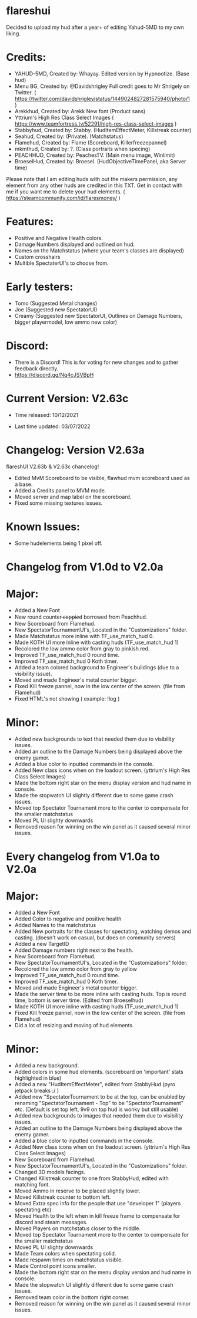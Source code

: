# flareshui
Decided to upload my hud after a year+ of editing Yahud-5MD to my own liking.


# Credits:
+ YAHUD-5MD,  Created by: Whayay.          Edited version by Hypnootize. (Base hud)
+ Menu BG,    Created by: @Davidshrigley   Full credit goes to Mr Shrigely on Twitter. ( https://twitter.com/davidshrigley/status/1449024827281575940/photo/1 )
+ Arekkhud,   Created by: Arekk            New font (Product sans)
+ Yttrium's High Res Class Select Images   ( https://www.teamfortress.tv/52291/high-res-class-select-images )
+ Stabbyhud,  Created by: Stabby.          (HudItemEffectMeter, Killstreak counter)
+ Seahud,     Created by: (Private).       (Matchstatus)
+ Flamehud,   Created by: Flame            (Scoreboard, Killerfreezepannel)
+ mkmthud,    Created by: ?.               (Class portraits when specing)
+ PEACHHUD,   Created by: PeachesTV.       (Main menu image, Winlimit)
+ BroeselHud, Created by: Broesel.         (HudObjectiveTimePanel, aka Server time)

Please note that I am editing huds with out the makers permission, 
any element from any other huds are credited in this TXT. 
Get in contact with me if you want me to delete your hud elements.
( https://steamcommunity.com/id/flaresmoney/ )

# Features:
+ Positive and Negative Health colors.
+ Damage Numbers displayed and outlined on hud.
+ Names on the Matchstatus (where your team's classes are displayed)
+ Custom crosshairs
+ Multible SpectaterUI's to choose from.




# Early testers:
+ Tomo        (Suggested Metal changes)
+ Joe         (Suggested new SpectatorUI)
+ Creamy      (Suggested new SpectatorUI, Outlines on Damage Numbers, bigger playermodel, low ammo new color)


# Discord:
+ There is a Discord! This is for voting for new changes and to gather feedback directly.
+ https://discord.gg/Nq4cJSVBpH


# Current Version: V2.63c
+ Time released:     10/12/2021

+ Last time updated: 03/07/2022

# Changelog: Version V2.63a 

flareshUI V2.63b & V2.63c chancelog!

+ Edited MvM Scoreboard to be visible, flawhud mvm scoreboard used as a base.
+ Added a Credits panel to MVM mode.
+ Moved server and map label on the scoreboard.
+ Fixed some missing textures issues.



# Known Issues:
+ Some hudelements being 1 pixel off.

# Changelog from V1.0d to V2.0a 

# Major:
+ Added a New Font
+ New round counter ̶c̶o̶p̶p̶i̶e̶d borrowed from Peachhud.
+ New Scoreboard from Flamehud.
+ New SpectatorTournamentUI's, Located in the "Customizations" folder.
+ Made Matchstatus more inline with TF_use_match_hud 0.
+ Made KOTH UI more inline with casting huds (TF_use_match_hud 1)
+ Recolored the low ammo color from gray to pinkish red.
+ Improved TF_use_match_hud 0 round time.
+ Improved TF_use_match_hud 0 Koth timer.
+ Added a team colored background to Engineer's buildings (due to a visibility issue).
+ Moved and made Engineer's metal counter bigger.
+ Fixed Kill freeze pannel, now in the low center of the screen. (file from Flamehud)
+ Fixed HTML's not showing ( example: !log )

# Minor:
+ Added new backgrounds to text that needed them due to visibility issues.
+ Added an outline to the Damage Numbers being displayed above the enemy gamer.
+ Added a blue color to inputted commands in the console.
+ Added New class icons when on the loadout screen. (yttrium's High Res Class Select Images)
+ Made the bottom right star on the menu display version and hud name in console.
+ Made  the stopwatch UI slightly different due to some game crash issues.
+ Moved top Spectator Tournament more to the center to compensate for the smaller matchstatus
+ Moved PL UI slighty downwards
+ Removed reason for winning on the win panel as it caused several minor issues.

# Every changelog from V1.0a to V2.0a

# Major:
+ Added a New Font
+ Added Color to negative and positive health
+ Added Names to the matchstatus
+ Added New portraits for the classes for spectating, watching demos and casting. (doesn't work on casual, but does on community servers)
+ Added a new TargetID
+ Added Damage numbers right next to the health.
+ New Scoreboard from Flamehud.
+ New SpectatorTournamentUI's, Located in the "Customizations" folder.
+ Recolored the low ammo color from gray to yellow
+ Improved TF_use_match_hud 0 round time.
+ Improved TF_use_match_hud 0 Koth timer.
+ Moved and made Engineer's metal counter bigger.
+  Made the server time to be more inline with casting huds. Top is round time, bottom is server time. (Edited from Broeselhud)
+  Made KOTH UI more inline with casting huds (TF_use_match_hud 1)
+ Fixed Kill freeze pannel, now in the low center of the screen. (file from Flamehud)
+   Did a lot of resizing and moving of hud elements.

# Minor:
+ Added a new background.
+ Added colors in some hud elements. (scoreboard on 'important' stats highlighted in blue)
+ Added a new "HudItemEffectMeter", edited from StabbyHud (pyro jetpack breaks :/ )
+ Added new "SpectatorTournament to be at the top, can be enabled by renaming "SpectatorTournament - Top" to be "SpectatorTournament" etc. (Default is set top left, 9v9 on top hud is wonky but still usable)
+ Added new backgrounds to images that needed them due to visibility issues.
+ Added an outline to the Damage Numbers being displayed above the enemy gamer.
+ Added a blue color to inputted commands in the console.
+ Added New class icons when on the loadout screen. (yttrium's High Res Class Select Images)
+ New Scoreboard from Flamehud.
+ New SpectatorTournamentUI's, Located in the "Customizations" folder.
+ Changed 3D models facings.
+ Changed Killstreak counter to one from StabbyHud, edited with matching font.
+ Moved Ammo in reserve to be placed slightly lower.
+ Moved Killstreak counter to bottom left.
+ Moved Extra spec info for the people that use "developer 1" (players spectating etc)
+ Moved Health to the left when in kill freeze frame to compensate for discord and steam messages.
+ Moved Players on matchstatus closer to the middle.
+ Moved top Spectator Tournament more to the center to compensate for the smaller matchstatus
+ Moved PL UI slighty downwards
+  Made Team colors when spectating solid. 
+  Made respawn times on matchstatus visible.
+  Made Control point icons smaller.
+  Made the bottom right star on the menu display version and hud name in console.
+  Made the stopwatch UI slightly different due to some game crash issues.
+ Removed team color in the bottom right corner.
+ Removed reason for winning on the win panel as it caused several minor issues.

